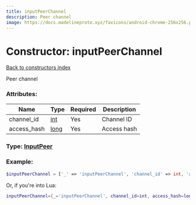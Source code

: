 ```yaml
---
title: inputPeerChannel
description: Peer channel
image: https://docs.madelineproto.xyz/favicons/android-chrome-256x256.png
---
```

# Constructor: inputPeerChannel  
[Back to constructors index](index.md)



Peer channel

### Attributes:

| Name     |    Type       | Required | Description |
|----------|---------------|----------|-------------|
|channel\_id|[int](../types/int.md) | Yes|Channel ID|
|access\_hash|[long](../types/long.md) | Yes|Access hash|



### Type: [InputPeer](../types/InputPeer.md)


### Example:

```php
$inputPeerChannel = ['_' => 'inputPeerChannel', 'channel_id' => int, 'access_hash' => long];
```  


Or, if you're into Lua:

```lua
inputPeerChannel={_='inputPeerChannel', channel_id=int, access_hash=long}

```


